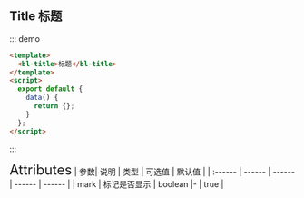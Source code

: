 ## Title 标题

::: demo

```html
<template>
  <bl-title>标题</bl-title>
</template>
<script>
  export default {
    data() {
      return {};
    }
  };
</script>
```

:::

<font size=5>Attributes</font>
| 参数| 说明 | 类型 | 可选值 | 默认值 |
| :------ | ------ | ------ | ------ | ------ |
| mark | 标记是否显示 | boolean |- | true |
